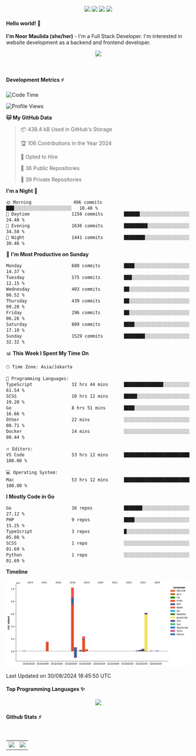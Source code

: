 <p align="center">
  <img src="https://dev.discordprofiles.me/badge/status/814439552055771206?simple=true">
  <img src="https://dev.discordprofiles.me/badge/playing/814439552055771206">
  <img src="https://dev.discordprofiles.me/badge/vscode/814439552055771206">
  <img src="https://dev.discordprofiles.me/badge/spotify/814439552055771206">
</p>

#### Hello world! 👋
**I'm Noor Maulida (she/her)** - I'm a Full Stack Developer. I'm interested in website development as a backend and frontend developer.

<p align="center">
  <img src="https://skillicons.dev/icons?i=go,php,laravel,nodejs,vue,express,ruby,python,mongodb,docker,aws,gcp" />
</p>
<br>

#### Development Metrics ⚡
<!--START_SECTION:waka-->
![Code Time](http://img.shields.io/badge/Code%20Time-515%20hrs%202%20mins-blue)

![Profile Views](http://img.shields.io/badge/Profile%20Views-4-blue)

**🐱 My GitHub Data** 

> 📦 438.4 kB Used in GitHub's Storage 
 > 
> 🏆 106 Contributions in the Year 2024
 > 
> 💼 Opted to Hire
 > 
> 📜 36 Public Repositories 
 > 
> 🔑 39 Private Repositories 
 > 
**I'm a Night 🦉** 

```text
🌞 Morning                496 commits         ███░░░░░░░░░░░░░░░░░░░░░░   10.48 % 
🌆 Daytime                1158 commits        ██████░░░░░░░░░░░░░░░░░░░   24.48 % 
🌃 Evening                1636 commits        █████████░░░░░░░░░░░░░░░░   34.58 % 
🌙 Night                  1441 commits        ████████░░░░░░░░░░░░░░░░░   30.46 % 
```
📅 **I'm Most Productive on Sunday** 

```text
Monday                   680 commits         ████░░░░░░░░░░░░░░░░░░░░░   14.37 % 
Tuesday                  575 commits         ███░░░░░░░░░░░░░░░░░░░░░░   12.15 % 
Wednesday                403 commits         ██░░░░░░░░░░░░░░░░░░░░░░░   08.52 % 
Thursday                 439 commits         ██░░░░░░░░░░░░░░░░░░░░░░░   09.28 % 
Friday                   296 commits         ██░░░░░░░░░░░░░░░░░░░░░░░   06.26 % 
Saturday                 809 commits         ████░░░░░░░░░░░░░░░░░░░░░   17.10 % 
Sunday                   1529 commits        ████████░░░░░░░░░░░░░░░░░   32.32 % 
```


📊 **This Week I Spent My Time On** 

```text
🕑︎ Time Zone: Asia/Jakarta

💬 Programming Languages: 
TypeScript               32 hrs 44 mins      ███████████████░░░░░░░░░░   61.54 % 
SCSS                     10 hrs 12 mins      █████░░░░░░░░░░░░░░░░░░░░   19.20 % 
Go                       8 hrs 51 mins       ████░░░░░░░░░░░░░░░░░░░░░   16.66 % 
Other                    22 mins             ░░░░░░░░░░░░░░░░░░░░░░░░░   00.71 % 
Docker                   14 mins             ░░░░░░░░░░░░░░░░░░░░░░░░░   00.44 % 

🔥 Editors: 
VS Code                  53 hrs 12 mins      █████████████████████████   100.00 % 

💻 Operating System: 
Mac                      53 hrs 12 mins      █████████████████████████   100.00 % 
```

**I Mostly Code in Go** 

```text
Go                       16 repos            ███████░░░░░░░░░░░░░░░░░░   27.12 % 
PHP                      9 repos             ████░░░░░░░░░░░░░░░░░░░░░   15.25 % 
TypeScript               3 repos             █░░░░░░░░░░░░░░░░░░░░░░░░   05.08 % 
SCSS                     1 repo              ░░░░░░░░░░░░░░░░░░░░░░░░░   01.69 % 
Python                   1 repo              ░░░░░░░░░░░░░░░░░░░░░░░░░   01.69 % 
```



**Timeline**

![Lines of Code chart](https://raw.githubusercontent.com/noormaulida/noormaulida/main/assets/bar_graph.png)


 Last Updated on 30/08/2024 18:45:50 UTC
<!--END_SECTION:waka-->

#### Top Programming Languages ✨
<p align="center">
  <img src="https://api.githubtrends.io/user/svg/noormaulida/langs?time_range=one_year&include_private=true&compact=true&theme=dark" />
</p>

#### Github Stats ⚡
<p align="center">
  <table>
    <tr>
      <td>
        <img src="https://github-readme-streak-stats.herokuapp.com?user=noormaulida&theme=react&hide_border=true&mode=weekly" height="180" />
      </td>
      <td>
        <img src="https://github-readme-stats.vercel.app/api?username=noormaulida&theme=react&count_private=true&hide_border=true&line_height=20" height="180"/>
      </td>
    </tr>
</p>
<br>
